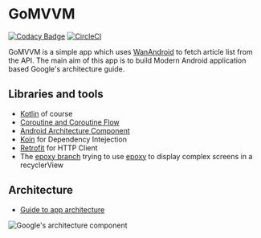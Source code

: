 # GoMVVM 

[![Codacy Badge](https://api.codacy.com/project/badge/Grade/6a70dd80748b42788510a3fe2a64adef)](https://app.codacy.com/manual/ijays7/GoMVVM?utm_source=github.com&utm_medium=referral&utm_content=ijays7/GoMVVM&utm_campaign=Badge_Grade_Dashboard)
[![CircleCI](https://circleci.com/gh/ijays7/GoMVVM.svg?style=svg)](https://circleci.com/gh/ijays7/GoMVVM)

GoMVVM is a simple app which uses [WanAndroid](https://www.wanandroid.com/blog/show/2) to fetch article list from the API. The main aim of this app is to build Modern Android application based Google's architecture guide.

## Libraries and tools

- [Kotlin](https://www.kotlincn.net/) of course
- [Coroutine and Coroutine Flow](https://www.kotlincn.net/docs/tutorials/coroutines/coroutines-basic-jvm.html)
- [Android Architecture Component](https://developer.android.com/jetpack)
- [Koin](https://github.com/InsertKoinIO/koin) for Dependency Intejection
- [Retrofit](https://github.com/square/retrofit) for HTTP Client
- The [epoxy branch](https://github.com/ijays7/GoMVVM/tree/epoxy) trying to use [epoxy](https://github.com/airbnb/epoxy) to display complex screens  in a recyclerView

## Architecture

- [Guide to app architecture](https://developer.android.com/jetpack/docs/guide)

![Google's architecture component](https://developer.android.com/topic/libraries/architecture/images/final-architecture.png)

